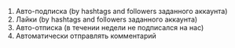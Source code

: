 1. Авто-подписка (by hashtags and followers заданного аккаунта)
2. Лайки (by hashtags and followers заданного аккаунта)
3. Авто-отписка (в течении недели не подписался на нас)
4. Автоматически отправлять комментарий
